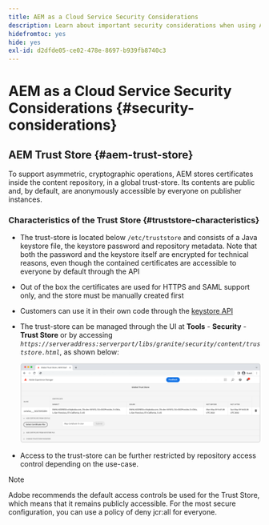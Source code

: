 ```yaml
---
title: AEM as a Cloud Service Security Considerations
description: Learn about important security considerations when using AEM as a Cloud Service
hidefromtoc: yes
hide: yes
exl-id: d2dfde05-ce02-478e-8697-b939fb8740c3
---
```

# AEM as a Cloud Service Security Considerations {#security-considerations}

## AEM Trust Store {#aem-trust-store}

To support asymmetric, cryptographic operations, AEM stores certificates inside the content repository, in a global trust-store. Its contents are public and, by default, are anonymously accessible by everyone on publisher instances.

### Characteristics of the Trust Store {#truststore-characteristics}

* The trust-store is located below `/etc/truststore` and consists of a Java keystore file, the keystore password and repository metadata. Note that both the password and the keystore itself are encrypted for technical reasons, even though the contained certificates are accessible to everyone by default through the API
* Out of the box the certificates are used for HTTPS and SAML support only, and the store must be manually created first
* Customers can use it in their own code through the [keystore API](https://developer.adobe.com/experience-manager/reference-materials/6-5/javadoc/com/adobe/granite/keystore/KeyStoreService.html#getTrustStore-org.apache.sling.api.resource.ResourceResolver-)
* The trust-store can be managed through the UI at **Tools** - **Security** - **Trust Store** or by accessing *`https://serveraddress:serverport/libs/granite/security/content/truststore.html`*, as shown below:

  ![Trust Store Management](/help/security/assets/global-trust-store-modified.png)

* Access to the trust-store can be further restricted by repository access control depending on the use-case.

>[!NOTE]
>
>Adobe recommends the default access controls be used for the Trust Store, which means that it remains publicly accessible. For the most secure configuration, you can use a policy of deny jcr:all for everyone.

<!--
Commenting out section for now as requested by Lars

## Anonymous Permission Hardening Package {#anonymous-permission-hardening-package}

For more information on the Anonymous Hardening Package, see [Security Checklist](https://experienceleague.adobe.com/docs/experience-manager-65/administering/security/security-checklist.html#anonymous-permission-hardening-package).
-->
